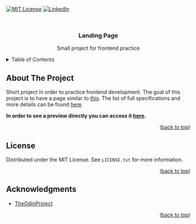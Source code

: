<a id="readme-top"> </a>
<!-- PROJECT SHIELDS -->
[![MIT License][license-shield]][license-url]
[![LinkedIn][linkedin-shield]][linkedin-url]

<!-- PROJECT HEAD -->
<br />
<div align="center">
  <h3 align="center">Landing Page</h3>

  <p align="center">
    Small project for frontend practice
    <br />
  </p>
</div>


<!-- TABLE OF CONTENTS -->
<details>
  <summary>Table of Contents</summary>
  <ol>
    <li><a href="#about-the-project">About The Project</a></li>
    <li><a href="#license">License</a></li>
    <li><a href="#acknowledgments">Acknowledgments</a></li>
  </ol>
</details>



<!-- ABOUT THE PROJECT -->
## About The Project

Short project in order to practice frontend development. The goal of this project is to have a page similar to [this][project-reference]. The list of full specifications and more details can be found [here][project-details].

<strong>In order to see a preview directly you can access it [here][web-page].</strong>

<p align="right">(<a href="#readme-top">back to top</a>)</p>



<!-- LICENSE -->
## License

Distributed under the MIT License. See `LICENSE.txt` for more information.

<p align="right">(<a href="#readme-top">back to top</a>)</p>


<!-- ACKNOWLEDGMENTS -->
## Acknowledgments

* [TheOdinProject][acknowledgement]

<p align="right">(<a href="#readme-top">back to top</a>)</p>



<!-- MARKDOWN LINKS & IMAGES -->
<!-- https://www.markdownguide.org/basic-syntax/#reference-style-links -->
[license-shield]: https://img.shields.io/github/license/othneildrew/Best-README-Template.svg?style=for-the-badge
[license-url]: https://github.com/hateganfloringeorge/survey-form/blob/main/LICENSE
[linkedin-shield]: https://img.shields.io/badge/-LinkedIn-black.svg?style=for-the-badge&logo=linkedin&colorB=555
[linkedin-url]: https://www.linkedin.com/in/florin-george-hategan/
[project-reference]: https://cdn.statically.io/gh/TheOdinProject/curriculum/81a5d553f4073e593d23a6ab00d50eef8620796d/foundations/html_css/project/imgs/01.png
[project-details]: https://www.theodinproject.com/lessons/foundations-landing-page
[web-page]: https://hateganfloringeorge.github.io/fe-part-2
[acknowledgement]: https://www.theodinproject.com/